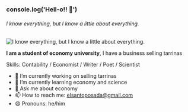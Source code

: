 ### console.log('Hell-o!! 🐸')
###### I know everything, but I know a little about everything.
![I know everything, but I know a little about everything.](https://i.pinimg.com/originals/57/55/a8/5755a88523523c540731f6c59a78eb6f.gif)

**I am a student of economy university**, I have a business selling tarrinas

Skills: Contability / Economist / Writer / Poet / Scientist

- 🔭 I’m currently working on selling tarrinas
- 🌱 I’m currently learning economy and science
- 💬 Ask me about economy
- 📫 How to reach me: elsantoposada@gmail.com 
- 😄 Pronouns: he/him 
